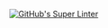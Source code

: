 [![GitHub's Super Linter](https://github.com/CarolynWP/Unit4-01-PHP-GuessMyNumber/actions/workflows/main.yml/badge.svg)](https://github.com/CarolynWP/Unit4-01-PHP-GuessMyNumber/actions)